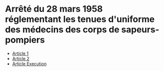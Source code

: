 # Arrêté du 28 mars 1958 réglementant les tenues d'uniforme des médecins des corps de sapeurs-pompiers

- [Article 1](article-1.md)
- [Article 2](article-2.md)
- [Article Execution](article-execution.md)
